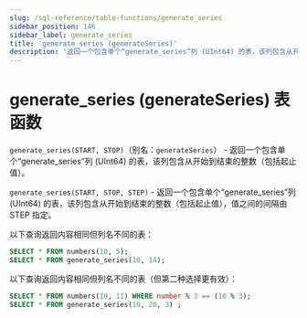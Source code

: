 ```yaml
---
slug: /sql-reference/table-functions/generate_series
sidebar_position: 146
sidebar_label: generate_series
title: 'generate_series (generateSeries)'
description: '返回一个包含单个“generate_series”列 (UInt64) 的表，该列包含从开始到结束的整数（包括起止值）。'
---
```



# generate_series (generateSeries) 表函数

`generate_series(START, STOP)`（别名：`generateSeries`） - 返回一个包含单个“generate_series”列 (UInt64) 的表，该列包含从开始到结束的整数（包括起止值）。

`generate_series(START, STOP, STEP)` - 返回一个包含单个“generate_series”列 (UInt64) 的表，该列包含从开始到结束的整数（包括起止值），值之间的间隔由 STEP 指定。

以下查询返回内容相同但列名不同的表：

``` sql
SELECT * FROM numbers(10, 5);
SELECT * FROM generate_series(10, 14);
```

以下查询返回内容相同但列名不同的表（但第二种选择更有效）：

``` sql
SELECT * FROM numbers(10, 11) WHERE number % 3 == (10 % 3);
SELECT * FROM generate_series(10, 20, 3) ;
```
